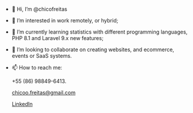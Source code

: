 - 👋 Hi, I’m @chicofreitas
- 👀 I’m interested in work remotely, or hybrid; 
- 🌱 I’m currently learning statistics with different programming languages, PHP 8.1 and Laravel 9.x new features;
- 💞️ I’m looking to collaborate on creating websites, and ecommerce, events or SaaS systems. 
- 📫 How to reach me: 

  +55 (86) 98849-6413. 
  
  chicoo.freitas@gmail.com
  
  [LinkedIn](www.linkedin.com/in/prof-chico-freitas)

<!---
chicofreitas/chicofreitas is a ✨ special ✨ repository because its `README.md` (this file) appears on your GitHub profile.
You can click the Preview link to take a look at your changes.
--->
